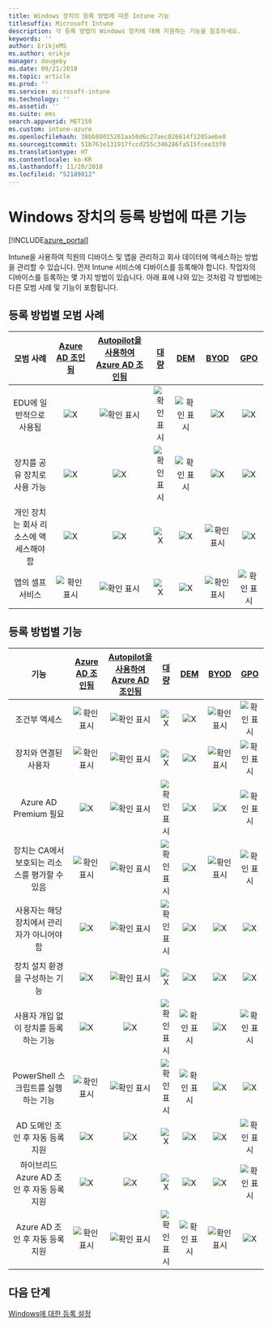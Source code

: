 ```yaml
---
title: Windows 장치의 등록 방법에 따른 Intune 기능
titlesuffix: Microsoft Intune
description: 각 등록 방법이 Windows 장치에 대해 지원하는 기능을 참조하세요.
keywords: ''
author: ErikjeMS
ms.author: erikje
manager: dougeby
ms.date: 09/21/2018
ms.topic: article
ms.prod: ''
ms.service: microsoft-intune
ms.technology: ''
ms.assetid: ''
ms.suite: ems
search.appverid: MET150
ms.custom: intune-azure
ms.openlocfilehash: 38bb88015261aa50d6c27aec026614f1205aebe8
ms.sourcegitcommit: 51b763e131917fccd255c346286fa515fcee33f0
ms.translationtype: HT
ms.contentlocale: ko-KR
ms.lasthandoff: 11/20/2018
ms.locfileid: "52189812"
---
```

# <a name="capabilities-by-enrollment-method-for-windows-devices"></a>Windows 장치의 등록 방법에 따른 기능
[!INCLUDE[azure_portal](./includes/azure_portal.md)]

Intune을 사용하여 직원의 디바이스 및 앱을 관리하고 회사 데이터에 액세스하는 방법을 관리할 수 있습니다. 먼저 Intune 서비스에 디바이스를 등록해야 합니다. 작업자의 디바이스를 등록하는 몇 가지 방법이 있습니다. 아래 표에 나와 있는 것처럼 각 방법에는 다른 모범 사례 및 기능이 포함됩니다.

## <a name="best-practices-by-enrollment-method"></a>등록 방법별 모범 사례
| **모범 사례** | **[Azure AD 조인됨](windows-enroll.md#enable-windows-10-automatic-enrollment)**|**[Autopilot을 사용하여 Azure AD 조인됨](enrollment-autopilot.md)** |**[대량](windows-bulk-enroll.md)**|**[DEM](device-enrollment-manager-enroll.md)** | **[BYOD](device-enrollment.md#bring-your-own-device)** | **[GPO](https://docs.microsoft.com/windows/client-management/mdm/enroll-a-windows-10-device-automatically-using-group-policy)** |
|:---:|:---:|:---:|:---:|:---:|:---:|:---:|
|EDU에 일반적으로 사용됨|![X](media/xmark.png)|![확인 표시](media/checkmark.png)|![확인 표시](media/checkmark.png)|![확인 표시](media/checkmark.png)|![X](media/xmark.png)|![X](media/xmark.png)|
|장치를 공유 장치로 사용 가능|![X](media/xmark.png)|![X](media/xmark.png)|![확인 표시](media/checkmark.png)|![확인 표시](media/checkmark.png)|![X](media/xmark.png)|![X](media/xmark.png)|
|개인 장치는 회사 리소스에 액세스해야 함|![X](media/xmark.png)|![X](media/xmark.png)|![X](media/xmark.png)|![X](media/xmark.png)|![확인 표시](media/checkmark.png)|![X](media/xmark.png)|
|앱의 셀프 서비스|![확인 표시](media/checkmark.png)|![확인 표시](media/checkmark.png)|![X](media/xmark.png)|![X](media/xmark.png)|![확인 표시](media/checkmark.png)|![확인 표시](media/checkmark.png)|

## <a name="capabilities-by-enrollment-method"></a>등록 방법별 기능

| **기능** | **[Azure AD 조인됨](windows-enroll.md#enable-windows-10-automatic-enrollment)**|**[Autopilot을 사용하여 Azure AD 조인됨](enrollment-autopilot.md)** |**[대량](windows-bulk-enroll.md)**|**[DEM](device-enrollment-manager-enroll.md)** | **[BYOD](device-enrollment.md#bring-your-own-device)** | **[GPO](https://docs.microsoft.com/windows/client-management/mdm/enroll-a-windows-10-device-automatically-using-group-policy)** |
|:---:|:---:|:---:|:---:|:---:|:---:|:---:|
|조건부 액세스                                      |![확인 표시](media/checkmark.png)|![확인 표시](media/checkmark.png)|![X](media/xmark.png)|![X](media/xmark.png)|![확인 표시](media/checkmark.png)|![확인 표시](media/checkmark.png)|
|장치와 연결된 사용자                    |![확인 표시](media/checkmark.png)|![확인 표시](media/checkmark.png)|![X](media/xmark.png)|![X](media/xmark.png)|![확인 표시](media/checkmark.png)|![확인 표시](media/checkmark.png)|
|Azure AD Premium 필요                               |![X](media/xmark.png)|![확인 표시](media/checkmark.png)|![확인 표시](media/checkmark.png)|![X](media/xmark.png)|![X](media/xmark.png)|![확인 표시](media/checkmark.png)|
|장치는 CA에서 보호되는 리소스를 평가할 수 있음             |![확인 표시](media/checkmark.png)|![확인 표시](media/checkmark.png)|![확인 표시](media/checkmark.png)|![X](media/xmark.png)|![확인 표시](media/checkmark.png)|![확인 표시](media/checkmark.png)|
|사용자는 해당 장치에서 관리자가 아니어야 함               |![X](media/xmark.png)|![확인 표시](media/checkmark.png)|![확인 표시](media/checkmark.png)|![X](media/xmark.png)|![X](media/xmark.png)|![X](media/xmark.png)|
|장치 설치 환경을 구성하는 기능        |![X](media/xmark.png)|![확인 표시](media/checkmark.png)|![X](media/xmark.png)|![X](media/xmark.png)|![X](media/xmark.png)|![X](media/xmark.png)|
|사용자 개입 없이 장치를 등록하는 기능      |![X](media/xmark.png)|![X](media/xmark.png)|![확인 표시](media/checkmark.png)|![확인 표시](media/checkmark.png)|![X](media/xmark.png)|![확인 표시](media/checkmark.png)|
|PowerShell 스크립트를 실행하는 기능                       |![확인 표시](media/checkmark.png)|![확인 표시](media/checkmark.png)|![확인 표시](media/checkmark.png)|![확인 표시](media/checkmark.png)|![X](media/xmark.png)|![X](media/xmark.png)| 
|AD 도메인 조인 후 자동 등록 지원      |![X](media/xmark.png)|![X](media/xmark.png)|![X](media/xmark.png)|![X](media/xmark.png)|![X](media/xmark.png)|![확인 표시](media/checkmark.png)|
|하이브리드 Azure AD 조인 후 자동 등록 지원|![X](media/xmark.png)|![X](media/xmark.png)|![X](media/xmark.png)|![X](media/xmark.png)|![X](media/xmark.png)|![확인 표시](media/checkmark.png)|
|Azure AD 조인 후 자동 등록 지원       |![확인 표시](media/checkmark.png)|![확인 표시](media/checkmark.png)|![확인 표시](media/checkmark.png)|![확인 표시](media/checkmark.png)|![확인 표시](media/checkmark.png)|![X](media/xmark.png)|

## <a name="next-steps"></a>다음 단계

[Windows에 대한 등록 설정](windows-enroll.md)

